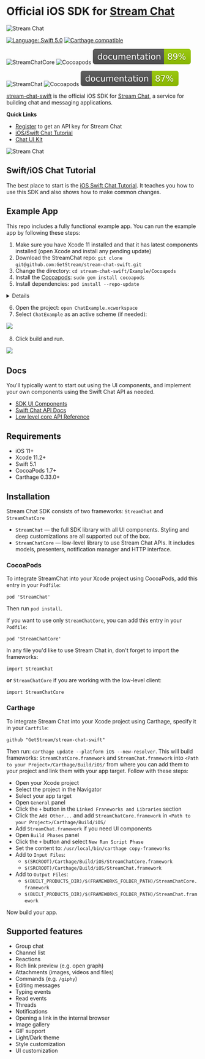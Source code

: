 # Official iOS SDK for [Stream Chat](https://getstream.io/chat/)
![Stream Chat](https://i.imgur.com/dIuKbkh.png)

[![Language: Swift 5.0](https://img.shields.io/badge/Swift-5.0-orange.svg)](https://swift.org)
[![Carthage compatible](https://img.shields.io/badge/Carthage-compatible-4BC51D.svg?style=flat)](https://github.com/Carthage/Carthage)

![StreamChatCore](https://img.shields.io/badge/Framework-StreamChatCore-blue)
![Cocoapods](https://img.shields.io/cocoapods/v/StreamChatCore.svg)
[![Core Documentation](https://github.com/GetStream/stream-chat-swift/blob/master/docs/core/badge.svg)](https://getstream.github.io/stream-chat-swift/core)

![StreamChat](https://img.shields.io/badge/Framework-StreamChat-blue)
![Cocoapods](https://img.shields.io/cocoapods/v/StreamChat.svg)
[![UI Documentation](https://github.com/GetStream/stream-chat-swift/blob/master/docs/ui/badge.svg)](https://getstream.github.io/stream-chat-swift/ui)

[stream-chat-swift](https://github.com/GetStream/stream-chat-swift) is the official iOS SDK for [Stream Chat](https://getstream.io/chat), a service for building chat and messaging applications.

**Quick Links**

* [Register](https://getstream.io/chat/trial/) to get an API key for Stream Chat
* [iOS/Swift Chat Tutorial](https://getstream.io/tutorials/ios-chat/)
* [Chat UI Kit](https://getstream.io/chat/ui-kit/)

![Stream Chat](https://getstream.imgix.net/images/ios-chat-tutorial/iphone_chat_art@2x.png?auto=format,enhance)

## Swift/iOS Chat Tutorial

The best place to start is the [iOS Swift Chat Tutorial](https://getstream.io/tutorials/ios-chat/). It teaches you how to use this SDK and also shows how to make common changes. 

## Example App

This repo includes a fully functional example app. You can run the example app by following these steps:

1. Make sure you have Xcode 11 installed and that it has latest components installed (open Xcode and install any pending update)
2. Download the StreamChat repo: `git clone git@github.com:GetStream/stream-chat-swift.git`
3. Change the directory: `cd stream-chat-swift/Example/Cocoapods`
4. Install the [Cocoapods](https://guides.cocoapods.org/using/getting-started.html): `sudo gem install cocoapods`
5. Install dependencies: `pod install --repo-update`

<details>
<p>
  
```sh
Analyzing dependencies
Downloading dependencies
Installing GzipSwift (5.0.0)
Installing Nuke (8.2.0)
Installing ReachabilitySwift (4.3.1)
Installing RxAppState (1.6.0)
Installing RxCocoa (5.0.1)
Installing RxGesture (3.0.1)
Installing RxRelay (5.0.1)
Installing RxSwift (5.0.1)
Installing SnapKit (5.0.1)
Installing Starscream (3.1.1)
Installing StreamChat (1.5.4)
Installing StreamChatCore (1.5.4)
Installing SwiftyGif (5.1.1)
Generating Pods project
Integrating client project
Pod installation complete! There are 2 dependencies from the Podfile and 13 total pods installed.
```
  
</p>
</details>

6. Open the project: `open ChatExample.xcworkspace`
67. Select `ChatExample` as an active scheme (if needed):

<img src="https://raw.githubusercontent.com/GetStream/stream-chat-swift/master/docs/images/example_app_active_scheme.jpg" width="690">

8. Click build and run.

<img src="https://raw.githubusercontent.com/GetStream/stream-chat-swift/master/docs/images/example_app.png" width="375">

## Docs

You'll typically want to start out using the UI components, and implement your own components using the Swift Chat API as needed.

* [SDK UI Components](https://getstream.github.io/stream-chat-swift/ui/)
* [Swift Chat API Docs](https://getstream.io/chat/docs/swift/)
* [Low level core API Reference](https://getstream.github.io/stream-chat-swift/core/)


## Requirements

- iOS 11+
- Xcode 11.2+
- Swift 5.1
- CocoaPods 1.7+
- Carthage 0.33.0+

## Installation

Stream Chat SDK consists of two frameworks: `StreamChat` and `StreamChatCore`

- `StreamChat` — the full SDK library with all UI components. Styling and deep customizations are all supported out of the box.
- `StreamChatCore` — low-level library to use Stream Chat APIs. It includes models, presenters, notification manager and HTTP interface.

### CocoaPods

To integrate StreamChat into your Xcode project using CocoaPods, add this entry in your `Podfile`:

```
pod 'StreamChat'
```

Then run `pod install`.

If you want to use only `StreamChatCore`, you can add this entry in your `Podfile`:

```
pod 'StreamChatCore'
```

In any file you'd like to use Stream Chat in, don't forget to import the frameworks:

```
import StreamChat
```

**or** `StreamChatCore` if you are working with the low-level client:

```
import StreamChatCore
```

### Carthage

To integrate Stream Chat into your Xcode project using Carthage, specify it in your `Cartfile`:

```
github "GetStream/stream-chat-swift"
```

Then run: `carthage update --platform iOS --new-resolver`. This will build frameworks: `StreamChatCore.framework` and `StreamChat.framework` into `<Path to your Project>/Carthage/Build/iOS/` from where you can add them to your project and link them with your app target. Follow with these steps:

- Open your Xcode project
- Select the project in the Navigator
- Select your app target
- Open `General` panel
- Click the `+` button in the `Linked Franeworks and Libraries` section
- Click the `Add Other...` and add `StreamChatCore.framework` in `<Path to your Project>/Carthage/Build/iOS/`
- Add `StreamChat.framework` if you need UI components
- Open `Build Phases` panel
- Click the `+` button and select `New Run Script Phase`
- Set the content to: `/usr/local/bin/carthage copy-frameworks`  
- Add to `Input Files`:
  - `$(SRCROOT)/Carthage/Build/iOS/StreamChatCore.framework`
  - `$(SRCROOT)/Carthage/Build/iOS/StreamChat.framework`
- Add to `Output Files`:
  - `$(BUILT_PRODUCTS_DIR)/$(FRAMEWORKS_FOLDER_PATH)/StreamChatCore.framework`
  - `$(BUILT_PRODUCTS_DIR)/$(FRAMEWORKS_FOLDER_PATH)/StreamChat.framework`
  
Now build your app.

## Supported features

- Group chat
- Channel list
- Reactions
- Rich link preview (e.g. open graph)
- Attachments (images, videos and files)
- Commands (e.g. `/giphy`)
- Editing messages
- Typing events
- Read events
- Threads
- Notifications
- Opening a link in the internal browser
- Image gallery
- GIF support
- Light/Dark theme
- Style customization
- UI customization
